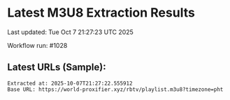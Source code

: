 # Latest M3U8 Extraction Results

Last updated: Tue Oct  7 21:27:23 UTC 2025

Workflow run: #1028

## Latest URLs (Sample):
```
Extracted at: 2025-10-07T21:27:22.555912
Base URL: https://world-proxifier.xyz/rbtv/playlist.m3u8?timezone=pht

```
